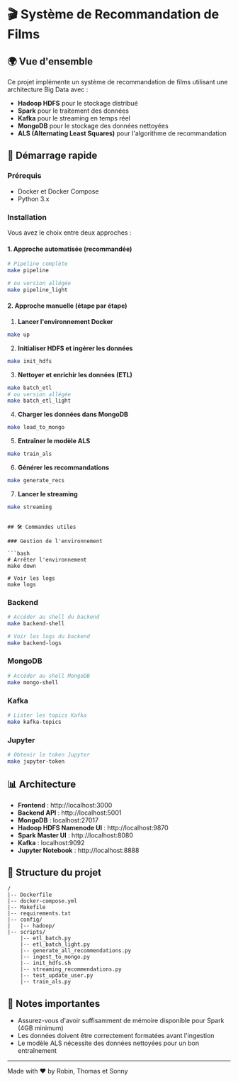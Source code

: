# 🎬 Système de Recommandation de Films

## 🌍 Vue d'ensemble

Ce projet implémente un système de recommandation de films utilisant une architecture Big Data avec :

- **Hadoop HDFS** pour le stockage distribué
- **Spark** pour le traitement des données
- **Kafka** pour le streaming en temps réel
- **MongoDB** pour le stockage des données nettoyées
- **ALS (Alternating Least Squares)** pour l'algorithme de recommandation

## 🚀 Démarrage rapide

### Prérequis

- Docker et Docker Compose
- Python 3.x

### Installation

Vous avez le choix entre deux approches :

#### 1. Approche automatisée (recommandée)

```bash
# Pipeline complète
make pipeline

# ou version allégée
make pipeline_light
```

#### 2. Approche manuelle (étape par étape)

1. **Lancer l'environnement Docker**

```bash
make up
```

2. **Initialiser HDFS et ingérer les données**

```bash
make init_hdfs
```

3. **Nettoyer et enrichir les données (ETL)**

```bash
make batch_etl
# ou version allégée
make batch_etl_light
```

4. **Charger les données dans MongoDB**

```bash
make load_to_mongo
```

5. **Entraîner le modèle ALS**

```bash
make train_als
```

6. **Générer les recommandations**

```bash
make generate_recs
```

7. **Lancer le streaming**

```bash
make streaming
```

````

## 🛠️ Commandes utiles

### Gestion de l'environnement

```bash
# Arrêter l'environnement
make down

# Voir les logs
make logs
````

### Backend

```bash
# Accéder au shell du backend
make backend-shell

# Voir les logs du backend
make backend-logs
```

### MongoDB

```bash
# Accéder au shell MongoDB
make mongo-shell
```

### Kafka

```bash
# Lister les topics Kafka
make kafka-topics
```

### Jupyter

```bash
# Obtenir le token Jupyter
make jupyter-token
```

## 📊 Architecture

- **Frontend** : http://localhost:3000
- **Backend API** : http://localhost:5001
- **MongoDB** : localhost:27017
- **Hadoop HDFS Namenode UI** : http://localhost:9870
- **Spark Master UI** : http://localhost:8080
- **Kafka** : localhost:9092
- **Jupyter Notebook** : http://localhost:8888

## 📁 Structure du projet

```
/
|-- Dockerfile
|-- docker-compose.yml
|-- Makefile
|-- requirements.txt
|-- config/
|   |-- hadoop/
|-- scripts/
    |-- etl_batch.py
    |-- etl_batch_light.py
    |-- generate_all_recommendations.py
    |-- ingest_to_mongo.py
    |-- init_hdfs.sh
    |-- streaming_recommendations.py
    |-- test_update_user.py
    |-- train_als.py
```

## 🔔 Notes importantes

- Assurez-vous d'avoir suffisamment de mémoire disponible pour Spark (4GB minimum)
- Les données doivent être correctement formatées avant l'ingestion
- Le modèle ALS nécessite des données nettoyées pour un bon entraînement

---

Made with ❤️ by Robin, Thomas et Sonny
